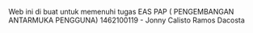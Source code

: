 Web ini di buat untuk memenuhi tugas EAS PAP ( PENGEMBANGAN ANTARMUKA PENGGUNA) 1462100119 - Jonny Calisto Ramos Dacosta

